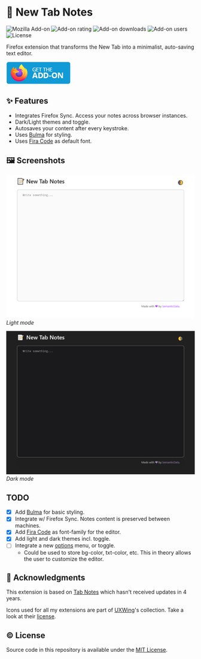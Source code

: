 # 📝 New Tab Notes

![Mozilla Add-on](https://img.shields.io/amo/v/newtab-notes@semanticdata) ![Add-on rating](https://img.shields.io/amo/rating/newtab-notes@semanticdata) ![Add-on downloads](https://img.shields.io/amo/dw/newtab-notes@semanticdata) ![Add-on users](https://img.shields.io/amo/users/newtab-notes@semanticdata) ![License](https://img.shields.io/github/license/semanticdata/firefox-new-tab-notes)

Firefox extension that transforms the New Tab into a minimalist, auto-saving text editor.

[![Get the Addon](https://raw.githubusercontent.com/semanticdata/text-revealer-firefox-extension/master/firefox.png)](https://addons.mozilla.org/en-US/firefox/addon/new-tab-note/)

## ✨ Features

- Integrates Firefox Sync. Access your notes across browser instances.
- Dark/Light themes and toggle.
- Autosaves your content after every keystroke.
- Uses [Bulma](https://bulma.io/) for styling.
- Uses [Fira Code](https://github.com/tonsky/FiraCode) as default font.

## 🖼 Screenshots

![screenshot light theme](screenshot.png) _Light mode_

![screenshot dark theme](screenshot-dark.png) _Dark mode_

## TODO

- [x] Add [Bulma](https://bulma.io/) for basic styling.
- [x] Integrate w/ Firefox Sync. Notes content is preserved between machines.
- [x] Add [Fira Code](https://fonts.google.com/specimen/Fira+Code) as font-family for the editor.
- [x] Add light and dark themes incl. toggle.
- [ ] Integrate a new [options](https://github.com/semanticdata/firefox-chatgpt-in-sidebar/blob/main/options/options.js) menu, or toggle.
  - Could be used to store bg-color, txt-color, etc. This in theory allows the user to customize the editor.

## 💜 Acknowledgments

This extension is based on [Tab Notes](https://github.com/nsht/tab_notes) which hasn't received updates in 4 years.

Icons used for all my extensions are part of <a href="https://uxwing.com/">UXWing</a>'s collection. Take a look at their <a href="https://uxwing.com/license">license</a>.

## © License

Source code in this repository is available under the [MIT License](LICENSE).
